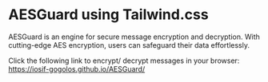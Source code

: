 # AESGuard using Tailwind.css
AESGuard is an engine for secure message encryption and decryption. With cutting-edge AES encryption, users can safeguard their data effortlessly.

Click the following link to encrypt/ decrypt messages in your browser: https://iosif-gogolos.github.io/AESGuard/

